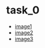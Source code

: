 # task_0
- [image1](https://github.com/biztark/task_0/blob/master/lg1.jpg)
- [image2](https://github.com/biztark/task_0/blob/master/lg2.jpg)
- [image3](https://github.com/biztark/task_0/blob/master/lg3.jpg)